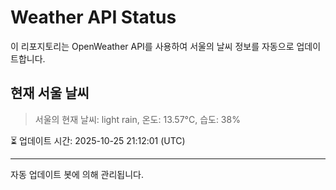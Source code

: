 
# Weather API Status

이 리포지토리는 OpenWeather API를 사용하여 서울의 날씨 정보를 자동으로 업데이트합니다.

## 현재 서울 날씨
> 서울의 현재 날씨: light rain, 온도: 13.57°C, 습도: 38%

⏳ 업데이트 시간: 2025-10-25 21:12:01 (UTC)

---
자동 업데이트 봇에 의해 관리됩니다.
